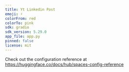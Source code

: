 ```yaml
---
title: Yt Linkedin Post
emoji: ⚡
colorFrom: red
colorTo: pink
sdk: gradio
sdk_version: 5.29.0
app_file: app.py
pinned: false
license: mit
---
```


Check out the configuration reference at https://huggingface.co/docs/hub/spaces-config-reference
